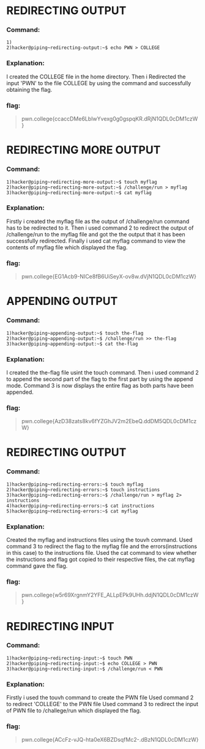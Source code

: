 # REDIRECTING OUTPUT
### Command:
```
1)
2)hacker@piping~redirecting-output:~$ echo PWN > COLLEGE
```
### Explanation:
I created the COLLEGE file in the home directory.
Then i Redirected the input 'PWN' to the file COLLEGE by using the command and successfully obtaining the flag.
### flag:
>pwn.college{ccaccDMe6LbIwYvexg0g0gspqKR.dRjN1QDL0cDM1czW}
# REDIRECTING MORE OUTPUT
### Command:
```
1)hacker@piping~redirecting-more-output:~$ touch myflag
2)hacker@piping~redirecting-more-output:~$ /challenge/run > myflag
3)hacker@piping~redirecting-more-output:~$ cat myflag
```
### Explanation:
Firstly i created the myflag file as the output of /challenge/run command has to be redirected to it.
Then i used command 2 to redirect the output of /challenge/run to the myflag file and got the the output that it has been successfully redirected.
Finally i used cat myflag command to view the contents of myflag file which displayed the flag.
### flag:
>pwn.college{EG1Acb9-NICe8fB6UiSeyX-ov8w.dVjN1QDL0cDM1czW}
# APPENDING OUTPUT
### Command:
```
1)hacker@piping~appending-output:~$ touch the-flag
2)hacker@piping~appending-output:~$ /challenge/run >> the-flag
3)hacker@piping~appending-output:~$ cat the-flag
```
### Explanation:
I created the the-flag file usint the touch command.
Then i used command 2 to append the second part of the flag to the first part by using the append mode.
Command 3 is now displays the entire flag as both parts have been appended.

### flag:
>pwn.college{AzD38zats8kv6fYZGhJV2m2EbeQ.ddDM5QDL0cDM1czW}
# REDIRECTING OUTPUT
### Command:
```
1)hacker@piping~redirecting-errors:~$ touch myflag
2)hacker@piping~redirecting-errors:~$ touch instructions
3)hacker@piping~redirecting-errors:~$ /challenge/run > myflag 2> instructions
4)hacker@piping~redirecting-errors:~$ cat instructions
5)hacker@piping~redirecting-errors:~$ cat myflag
```
### Explanation:
Created the myflag and instructions files using the touvh command.
Used command 3 to redirect the flag to the myflag file and the errors(instructions in this case) to the instructions file.
Used the cat command to view whether the instructions and flag got copied to their respective files, the cat myflag command gave the flag.
### flag:
>pwn.college{w5r69XrgnmY2YFE_ALLpEPk9UHh.ddjN1QDL0cDM1czW}
# REDIRECTING INPUT
### Command:
```
1)hacker@piping~redirecting-input:~$ touch PWN
2)hacker@piping~redirecting-input:~$ echo COLLEGE > PWN
3)hacker@piping~redirecting-input:~$ /challenge/run < PWN
```
### Explanation:
Firstly i used the touvh command to create the PWN file
Used command 2 to redirect 'COLLEGE' to the PWN file
Used command 3 to redirect the input of PWN file to /challege/run which displayed the flag.
### flag:
>pwn.college{ACcFz-vJQ-hta0eX6BZDsqfMc2-.dBzN1QDL0cDM1czW}
